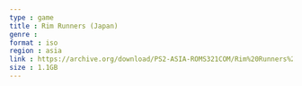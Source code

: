 ```yaml
---
type : game
title : Rim Runners (Japan)
genre : 
format : iso
region : asia
link : https://archive.org/download/PS2-ASIA-ROMS321COM/Rim%20Runners%20%28Japan%29.7z
size : 1.1GB
---
```

